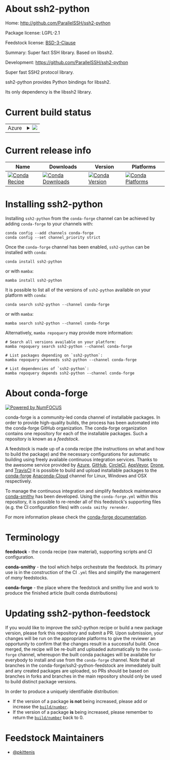About ssh2-python
=================

Home: http://github.com/ParallelSSH/ssh2-python

Package license: LGPL-2.1

Feedstock license: [BSD-3-Clause](https://github.com/conda-forge/ssh2-python-feedstock/blob/main/LICENSE.txt)

Summary: Super fact SSH library. Based on libssh2.

Development: https://github.com/ParallelSSH/ssh2-python

Super fast SSH2 protocol library.

ssh2-python provides Python bindings for libssh2.

Its only dependency is the libssh2 library.


Current build status
====================


<table>
    
  <tr>
    <td>Azure</td>
    <td>
      <details>
        <summary>
          <a href="https://dev.azure.com/conda-forge/feedstock-builds/_build/latest?definitionId=1963&branchName=main">
            <img src="https://dev.azure.com/conda-forge/feedstock-builds/_apis/build/status/ssh2-python-feedstock?branchName=main">
          </a>
        </summary>
        <table>
          <thead><tr><th>Variant</th><th>Status</th></tr></thead>
          <tbody><tr>
              <td>linux_64_python3.10.____cpython</td>
              <td>
                <a href="https://dev.azure.com/conda-forge/feedstock-builds/_build/latest?definitionId=1963&branchName=main">
                  <img src="https://dev.azure.com/conda-forge/feedstock-builds/_apis/build/status/ssh2-python-feedstock?branchName=main&jobName=linux&configuration=linux_64_python3.10.____cpython" alt="variant">
                </a>
              </td>
            </tr><tr>
              <td>linux_64_python3.11.____cpython</td>
              <td>
                <a href="https://dev.azure.com/conda-forge/feedstock-builds/_build/latest?definitionId=1963&branchName=main">
                  <img src="https://dev.azure.com/conda-forge/feedstock-builds/_apis/build/status/ssh2-python-feedstock?branchName=main&jobName=linux&configuration=linux_64_python3.11.____cpython" alt="variant">
                </a>
              </td>
            </tr><tr>
              <td>linux_64_python3.8.____73_pypy</td>
              <td>
                <a href="https://dev.azure.com/conda-forge/feedstock-builds/_build/latest?definitionId=1963&branchName=main">
                  <img src="https://dev.azure.com/conda-forge/feedstock-builds/_apis/build/status/ssh2-python-feedstock?branchName=main&jobName=linux&configuration=linux_64_python3.8.____73_pypy" alt="variant">
                </a>
              </td>
            </tr><tr>
              <td>linux_64_python3.8.____cpython</td>
              <td>
                <a href="https://dev.azure.com/conda-forge/feedstock-builds/_build/latest?definitionId=1963&branchName=main">
                  <img src="https://dev.azure.com/conda-forge/feedstock-builds/_apis/build/status/ssh2-python-feedstock?branchName=main&jobName=linux&configuration=linux_64_python3.8.____cpython" alt="variant">
                </a>
              </td>
            </tr><tr>
              <td>linux_64_python3.9.____73_pypy</td>
              <td>
                <a href="https://dev.azure.com/conda-forge/feedstock-builds/_build/latest?definitionId=1963&branchName=main">
                  <img src="https://dev.azure.com/conda-forge/feedstock-builds/_apis/build/status/ssh2-python-feedstock?branchName=main&jobName=linux&configuration=linux_64_python3.9.____73_pypy" alt="variant">
                </a>
              </td>
            </tr><tr>
              <td>linux_64_python3.9.____cpython</td>
              <td>
                <a href="https://dev.azure.com/conda-forge/feedstock-builds/_build/latest?definitionId=1963&branchName=main">
                  <img src="https://dev.azure.com/conda-forge/feedstock-builds/_apis/build/status/ssh2-python-feedstock?branchName=main&jobName=linux&configuration=linux_64_python3.9.____cpython" alt="variant">
                </a>
              </td>
            </tr><tr>
              <td>osx_64_python3.10.____cpython</td>
              <td>
                <a href="https://dev.azure.com/conda-forge/feedstock-builds/_build/latest?definitionId=1963&branchName=main">
                  <img src="https://dev.azure.com/conda-forge/feedstock-builds/_apis/build/status/ssh2-python-feedstock?branchName=main&jobName=osx&configuration=osx_64_python3.10.____cpython" alt="variant">
                </a>
              </td>
            </tr><tr>
              <td>osx_64_python3.11.____cpython</td>
              <td>
                <a href="https://dev.azure.com/conda-forge/feedstock-builds/_build/latest?definitionId=1963&branchName=main">
                  <img src="https://dev.azure.com/conda-forge/feedstock-builds/_apis/build/status/ssh2-python-feedstock?branchName=main&jobName=osx&configuration=osx_64_python3.11.____cpython" alt="variant">
                </a>
              </td>
            </tr><tr>
              <td>osx_64_python3.8.____73_pypy</td>
              <td>
                <a href="https://dev.azure.com/conda-forge/feedstock-builds/_build/latest?definitionId=1963&branchName=main">
                  <img src="https://dev.azure.com/conda-forge/feedstock-builds/_apis/build/status/ssh2-python-feedstock?branchName=main&jobName=osx&configuration=osx_64_python3.8.____73_pypy" alt="variant">
                </a>
              </td>
            </tr><tr>
              <td>osx_64_python3.8.____cpython</td>
              <td>
                <a href="https://dev.azure.com/conda-forge/feedstock-builds/_build/latest?definitionId=1963&branchName=main">
                  <img src="https://dev.azure.com/conda-forge/feedstock-builds/_apis/build/status/ssh2-python-feedstock?branchName=main&jobName=osx&configuration=osx_64_python3.8.____cpython" alt="variant">
                </a>
              </td>
            </tr><tr>
              <td>osx_64_python3.9.____73_pypy</td>
              <td>
                <a href="https://dev.azure.com/conda-forge/feedstock-builds/_build/latest?definitionId=1963&branchName=main">
                  <img src="https://dev.azure.com/conda-forge/feedstock-builds/_apis/build/status/ssh2-python-feedstock?branchName=main&jobName=osx&configuration=osx_64_python3.9.____73_pypy" alt="variant">
                </a>
              </td>
            </tr><tr>
              <td>osx_64_python3.9.____cpython</td>
              <td>
                <a href="https://dev.azure.com/conda-forge/feedstock-builds/_build/latest?definitionId=1963&branchName=main">
                  <img src="https://dev.azure.com/conda-forge/feedstock-builds/_apis/build/status/ssh2-python-feedstock?branchName=main&jobName=osx&configuration=osx_64_python3.9.____cpython" alt="variant">
                </a>
              </td>
            </tr>
          </tbody>
        </table>
      </details>
    </td>
  </tr>
</table>

Current release info
====================

| Name | Downloads | Version | Platforms |
| --- | --- | --- | --- |
| [![Conda Recipe](https://img.shields.io/badge/recipe-ssh2--python-green.svg)](https://anaconda.org/conda-forge/ssh2-python) | [![Conda Downloads](https://img.shields.io/conda/dn/conda-forge/ssh2-python.svg)](https://anaconda.org/conda-forge/ssh2-python) | [![Conda Version](https://img.shields.io/conda/vn/conda-forge/ssh2-python.svg)](https://anaconda.org/conda-forge/ssh2-python) | [![Conda Platforms](https://img.shields.io/conda/pn/conda-forge/ssh2-python.svg)](https://anaconda.org/conda-forge/ssh2-python) |

Installing ssh2-python
======================

Installing `ssh2-python` from the `conda-forge` channel can be achieved by adding `conda-forge` to your channels with:

```
conda config --add channels conda-forge
conda config --set channel_priority strict
```

Once the `conda-forge` channel has been enabled, `ssh2-python` can be installed with `conda`:

```
conda install ssh2-python
```

or with `mamba`:

```
mamba install ssh2-python
```

It is possible to list all of the versions of `ssh2-python` available on your platform with `conda`:

```
conda search ssh2-python --channel conda-forge
```

or with `mamba`:

```
mamba search ssh2-python --channel conda-forge
```

Alternatively, `mamba repoquery` may provide more information:

```
# Search all versions available on your platform:
mamba repoquery search ssh2-python --channel conda-forge

# List packages depending on `ssh2-python`:
mamba repoquery whoneeds ssh2-python --channel conda-forge

# List dependencies of `ssh2-python`:
mamba repoquery depends ssh2-python --channel conda-forge
```


About conda-forge
=================

[![Powered by
NumFOCUS](https://img.shields.io/badge/powered%20by-NumFOCUS-orange.svg?style=flat&colorA=E1523D&colorB=007D8A)](https://numfocus.org)

conda-forge is a community-led conda channel of installable packages.
In order to provide high-quality builds, the process has been automated into the
conda-forge GitHub organization. The conda-forge organization contains one repository
for each of the installable packages. Such a repository is known as a *feedstock*.

A feedstock is made up of a conda recipe (the instructions on what and how to build
the package) and the necessary configurations for automatic building using freely
available continuous integration services. Thanks to the awesome service provided by
[Azure](https://azure.microsoft.com/en-us/services/devops/), [GitHub](https://github.com/),
[CircleCI](https://circleci.com/), [AppVeyor](https://www.appveyor.com/),
[Drone](https://cloud.drone.io/welcome), and [TravisCI](https://travis-ci.com/)
it is possible to build and upload installable packages to the
[conda-forge](https://anaconda.org/conda-forge) [Anaconda-Cloud](https://anaconda.org/)
channel for Linux, Windows and OSX respectively.

To manage the continuous integration and simplify feedstock maintenance
[conda-smithy](https://github.com/conda-forge/conda-smithy) has been developed.
Using the ``conda-forge.yml`` within this repository, it is possible to re-render all of
this feedstock's supporting files (e.g. the CI configuration files) with ``conda smithy rerender``.

For more information please check the [conda-forge documentation](https://conda-forge.org/docs/).

Terminology
===========

**feedstock** - the conda recipe (raw material), supporting scripts and CI configuration.

**conda-smithy** - the tool which helps orchestrate the feedstock.
                   Its primary use is in the construction of the CI ``.yml`` files
                   and simplify the management of *many* feedstocks.

**conda-forge** - the place where the feedstock and smithy live and work to
                  produce the finished article (built conda distributions)


Updating ssh2-python-feedstock
==============================

If you would like to improve the ssh2-python recipe or build a new
package version, please fork this repository and submit a PR. Upon submission,
your changes will be run on the appropriate platforms to give the reviewer an
opportunity to confirm that the changes result in a successful build. Once
merged, the recipe will be re-built and uploaded automatically to the
`conda-forge` channel, whereupon the built conda packages will be available for
everybody to install and use from the `conda-forge` channel.
Note that all branches in the conda-forge/ssh2-python-feedstock are
immediately built and any created packages are uploaded, so PRs should be based
on branches in forks and branches in the main repository should only be used to
build distinct package versions.

In order to produce a uniquely identifiable distribution:
 * If the version of a package **is not** being increased, please add or increase
   the [``build/number``](https://docs.conda.io/projects/conda-build/en/latest/resources/define-metadata.html#build-number-and-string).
 * If the version of a package **is** being increased, please remember to return
   the [``build/number``](https://docs.conda.io/projects/conda-build/en/latest/resources/define-metadata.html#build-number-and-string)
   back to 0.

Feedstock Maintainers
=====================

* [@pkittenis](https://github.com/pkittenis/)

